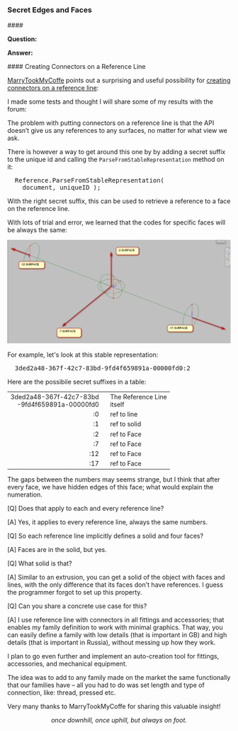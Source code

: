 <head>
<meta http-equiv="Content-Type" content="text/html; charset=utf-8">
<link rel="stylesheet" type="text/css" href="bc.css">
<script src="https://cdn.rawgit.com/google/code-prettify/master/loader/run_prettify.js" type="text/javascript"></script>
<script src="https://cdn.rawgit.com/google/code-prettify/master/loader/run_prettify.js" type="text/javascript"></script>

</head>

<!---

- HOK Mission Control .NET
  https://github.com/HOKGroup/HOK-Revit-Addins/tree/master/HOK.MissionControl
  archi-lab
  [playing with Power Shell commands and Post Build events](http://archi-lab.net/playing-with-power-shell-commands-and-post-build-events)
  BY KONRAD K SOBON

  [code signing of your revit plug-ins](http://archi-lab.net/code-signing-of-your-revit-plug-ins)

- edges and faces
  - create connectors on reference line
    https://forums.autodesk.com/t5/revit-api-forum/creating-connectors-on-reference-line/m-p/8707761
  
twitter:

 the #RevitAPI @AutodeskForge @AutodeskRevit #bim #DynamoBim #ForgeDevCon 

&ndash; 
...

linkedin:


#bim #DynamoBim #ForgeDevCon #Revit #API #IFC #SDK #AI #VisualStudio #Autodesk #AEC #adsk

-->

### Secret Edges and Faces


####<a name="2"></a> 

**Question:** 



**Answer:** 
 
####<a name="3"></a> Creating Connectors on a Reference Line

[MarryTookMyCoffe](https://forums.autodesk.com/t5/user/viewprofilepage/user-id/3894260) points
out a surprising and useful possibility 
for [creating connectors on a reference line](https://forums.autodesk.com/t5/revit-api-forum/creating-connectors-on-reference-line/m-p/8707761):

I made some tests and thought I will share some of my results with the forum:

The problem with putting connectors on a reference line is that the API doesn’t give us any references to any surfaces, no matter for what view we ask.

There is however a way to get around this one by by adding a secret suffix to the unique id and calling the `ParseFromStableRepresentation` method on it:

<pre>
  Reference.ParseFromStableRepresentation(
    document, uniqueID );
</pre>

With the right secret suffix, this can be used to retrieve a reference to a face on the reference line.

With lots of trial and error, we learned that the codes for specific faces will be always the same:

<center>
<img src="img/create_connector_on_reference_line.png" alt="Creating connectors on a reference line" width="770">
</center>

For example, let's look at this stable representation:

<pre>
  3ded2a48-367f-42c7-83bd-9fd4f659891a-00000fd0:2
</pre>

Here are the possibile secret suffixes in a table:

<table>
<tr><td style="text-align: right">3ded2a48-367f-42c7-83bd&nbsp;&nbsp;&nbsp;<br/>-9fd4f659891a-00000fd0&nbsp;&nbsp;&nbsp;</td><td>The Reference Line<br/>itself</td></tr>
<tr><td style="text-align: right">:0&nbsp;&nbsp;&nbsp;</td><td>ref to line</td></tr>
<tr><td style="text-align: right">:1&nbsp;&nbsp;&nbsp;</td><td>ref to solid</td></tr>
<tr><td style="text-align: right">:2&nbsp;&nbsp;&nbsp;</td><td>ref to Face</td></tr>
<tr><td style="text-align: right">:7&nbsp;&nbsp;&nbsp;</td><td>ref to Face</td></tr>
<tr><td style="text-align: right">:12&nbsp;&nbsp;&nbsp;</td><td>ref to Face</td></tr>
<tr><td style="text-align: right">:17&nbsp;&nbsp;&nbsp;</td><td>ref to Face</td></tr>
</table>

The gaps between the numbers may seems strange, but I think that after every face, we have hidden edges of this face; what would explain the numeration.

[Q] Does that apply to each and every reference line?

[A] Yes, it applies to every reference line, always the same numbers.

[Q] So each reference line implicitly defines a solid and four faces?

[A] Faces are in the solid, but yes.

[Q] What solid is that?

[A] Similar to an extrusion, you can get a solid of the object with faces and lines, with the only difference that its faces don't have references. I guess the programmer forgot to set up this property.

[Q] Can you share a concrete use case for this?

[A] I use reference line with connectors in all fittings and accessories; that enables my family definition to work with minimal graphics. That way, you can easily define a family with low details (that is important in GB) and high details (that is important in Russia), without messing up how they work.

I plan to go even further and implement an auto-creation tool for fittings, accessories, and mechanical equipment. 

The idea was to add to any family made on the market the same functionally that our families have &ndash; all you had to do was set length and type of connection, like: thread, pressed etc.

Very many thanks to MarryTookMyCoffe for sharing this valuable insight!

<center>
<i>once downhill, once uphill, but always on foot.</i>
</center>

<pre class="code">
</pre>

